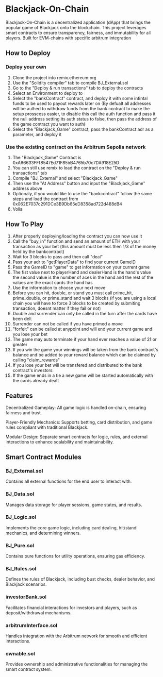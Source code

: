 # Blackjack-On-Chain
Blackjack-On-Chain is a decentralized application (dApp) that brings the popular game of Blackjack onto the blockchain. This project leverages smart contracts to ensure transparency, fairness, and immutability for all players. Built for EVM-chains with specific arbitrum integration

## How to Deploy
### Deploy your own
1. Clone the project into remix.ethereum.org
2. Use the "Solidity compiler" tab to compile BJ_External.sol
3. Go to the "Deploy & run transactions" tab to deploy the contracts
4. Select an Environment to deploy to
5. Select the "bankContract" contract, and deploy it with some intintal funds to be used to payout rewards later on
   (By defualt all addresses will be authed to withdraw funds from the bank contract to make the setup prosscess easier, to disable this call the auth function and pass it the null address setting its auth status to false, then pass the address of the game contract you want to auth)
7. Select the "Blackjack_Game" contract, pass the bankContract adr as a parameter, and deploy it

### Use the existing contract on the Arbitrum Sepolia network
1. The "Blackjack_Game" Contract is 0xA66633FFf8547Ed71F85bB4765b70c7DA918E25D
2. You can still use remix to load the contract on the "Deploy & run transactions" tab
3. Compile "BJ_External" and select "Blackjack_Game"
4. Then use the "At Address" button and input the "Blackjack_Game" address above
5. Optionaly, if you would like to use the "bankcontract" follow the same steps and load the contract from 0x062E7037c291DCe3B9Db65eD8358ad722d488dB4
6. Volia
   
## How To Play
1. After properly deploying/loading the contract you can now use it
2. Call the "buy_in" function and send an amount of ETH with your transaction as your bet (this amount must be less then 1/3 of the money held by the bankcontract)
3. Wait for 3 blocks to pass and then call "deal"
4. Pass your adr to "getPlayerData" to find your current GameID
5. Pass the GameID to "game" to get information on your current game
6. The fist value next to playerHand and dealerHand is the hand's value
   the second value is the number of aces in the hand
   and the rest of the values are the exact cards the hand has
7. Use the information to choose your next move
8. Before you can hit, double, or stand you must call prime_hit, prime_double, or prime_stand and wait 3 blocks (if you are using a local chain you will have to force 3 blocks to be created by submiting transaction, doesnt matter if they fail or not)
9. Double and surrender can only be called in the turn after the cards have been delt
10. Surrender can not be called if you have primed a move
11. "forfeit" can be called at anypoint and will end your current game and you lose your bet
12. The game may auto terminate if your hand ever reaches a value of 21 or greater
13. If you win the game your winnings will be taken from the bank contract's balance and be added to your reward balance which can be claimed by calling "claim_rewards"
14. If you lose your bet will be transfered and distributed to the bank contract's investors
15. If the game ends in a tie a new game will be started automatically with the cards already dealt

## Features
Decentralized Gameplay: All game logic is handled on-chain, ensuring fairness and trust.

Player-Friendly Mechanics: Supports betting, card distribution, and game rules compliant with traditional Blackjack.

Modular Design: Separate smart contracts for logic, rules, and external interactions to enhance scalability and maintainability.
## Smart Contract Modules

### BJ_External.sol
Contains all external functions for the end user to interact with.

### BJ_Data.sol
Manages data storage for player sessions, game states, and results.

### BJ_Logic.sol
Implements the core game logic, including card dealing, hit/stand mechanics, and determining winners.

### BJ_Pure.sol
Contains pure functions for utility operations, ensuring gas efficiency.

### BJ_Rules.sol
Defines the rules of Blackjack, including bust checks, dealer behavior, and Blackjack scenarios.

### investorBank.sol
Facilitates financial interactions for investors and players, such as deposit/withdrawal mechanisms.

### arbitrumInterface.sol
Handles integration with the Arbitrum network for smooth and efficient interactions.

### ownable.sol
Provides ownership and administrative functionalities for managing the smart contract system.
